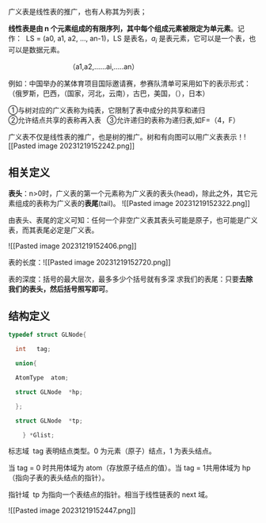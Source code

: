  广义表是线性表的推广，也有人称其为列表；

**线性表是由 n 个元素组成的有限序列，其中每个组成元素被限定为单元素**。记作：  LS = (a0, a1, a2, …, an-1)，LS 是表名，$a_{i}$ 是表元素，它可以是一个表，也可以是数据元素。

                               （a1,a2,……ai,…..an）

例如：中国举办的某体育项目国际邀请赛，参赛队清单可采用如下的表示形式：（俄罗斯，巴西，（国家，河北，云南），古巴，美国，（），日本）


①与树对应的广义表称为纯表，它限制了表中成分的共享和递归  
②允许结点共享的表称再入表   
③允许递归的表称为递归表,如F=（4，F）

广义表不仅是线性表的推广，也是树的推广。树和有向图可以用广义表表示！![[Pasted image 20231219152242.png]]

## 相关定义
**表头**：n>0时，广义表的第一个元素称为广义表的表头(head)，除此之外，其它元素组成的表称为广义表的**表尾**(tail)。
![[Pasted image 20231219152322.png]]

由表头、表尾的定义可知：任何一个非空广义表其表头可能是原子，也可能是广义表，而其表尾必定是广义表。

![[Pasted image 20231219152406.png]]

表的长度：![[Pasted image 20231219152720.png]]

表的深度：括号的最大层次，最多多少个括号就有多深
求我们的表尾：只要**去除我们的表头，然后括号照写即可**。

## 结构定义
```cpp
typedef struct GLNode{

  int   tag;

  union{

  AtomType  atom;

  struct GLNode  *hp;

  };

  struct GLNode  *tp;

    } *Glist;
```
标志域  tag 表明结点类型。0 为元素（原子）结点，1 为表头结点。

当 tag = 0 时共用体域为 atom（存放原子结点的值）。当 tag = 1共用体域为 hp（指向子表的表头结点的指针）。

指针域  tp 为指向一个表结点的指针。相当于线性链表的 next 域。

![[Pasted image 20231219152447.png]]